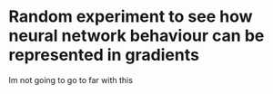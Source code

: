 # Random experiment to see how neural network behaviour can be represented in gradients
Im not going to go to far with this
